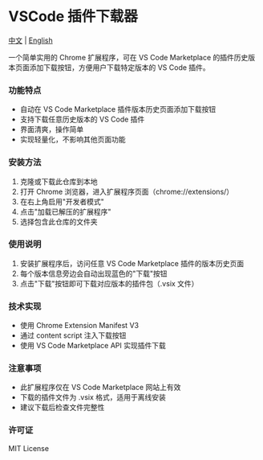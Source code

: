 # VSCode 插件下载器

[中文](README.md) | [English](README.en.md)

一个简单实用的 Chrome 扩展程序，可在 VS Code Marketplace 的插件历史版本页面添加下载按钮，方便用户下载特定版本的 VS Code 插件。

### 功能特点

- 自动在 VS Code Marketplace 插件版本历史页面添加下载按钮
- 支持下载任意历史版本的 VS Code 插件
- 界面清爽，操作简单
- 实现轻量化，不影响其他页面功能

### 安装方法

1. 克隆或下载此仓库到本地
2. 打开 Chrome 浏览器，进入扩展程序页面（chrome://extensions/）
3. 在右上角启用"开发者模式"
4. 点击"加载已解压的扩展程序"
5. 选择包含此仓库的文件夹

### 使用说明

1. 安装扩展程序后，访问任意 VS Code Marketplace 插件的版本历史页面
2. 每个版本信息旁边会自动出现蓝色的"下载"按钮
3. 点击"下载"按钮即可下载对应版本的插件包（.vsix 文件）

### 技术实现

- 使用 Chrome Extension Manifest V3
- 通过 content script 注入下载按钮
- 使用 VS Code Marketplace API 实现插件下载

### 注意事项

- 此扩展程序仅在 VS Code Marketplace 网站上有效
- 下载的插件文件为 .vsix 格式，适用于离线安装
- 建议下载后检查文件完整性

### 许可证

MIT License